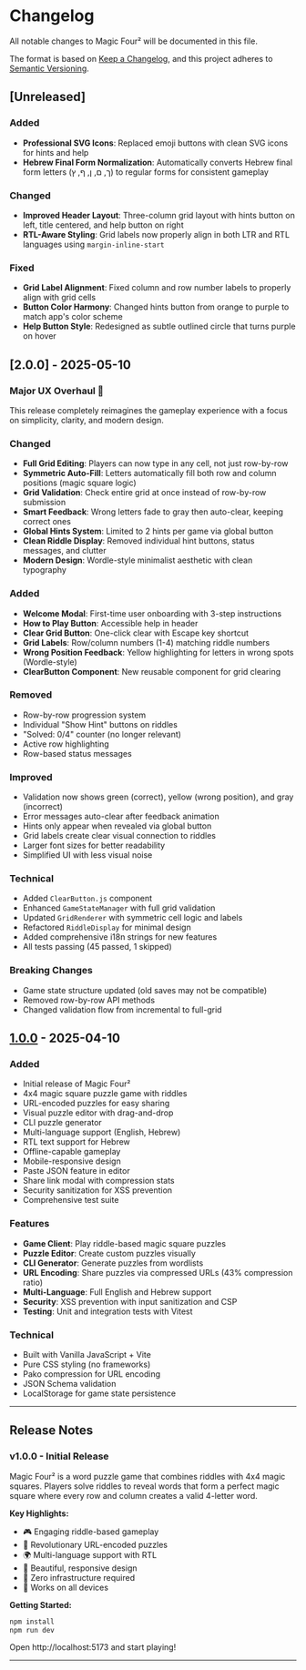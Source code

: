 # Changelog

All notable changes to Magic Four² will be documented in this file.

The format is based on [Keep a Changelog](https://keepachangelog.com/en/1.0.0/),
and this project adheres to [Semantic Versioning](https://semver.org/spec/v2.0.0.html).

## [Unreleased]

### Added
- **Professional SVG Icons**: Replaced emoji buttons with clean SVG icons for hints and help
- **Hebrew Final Form Normalization**: Automatically converts Hebrew final form letters (ך, ם, ן, ף, ץ) to regular forms for consistent gameplay

### Changed
- **Improved Header Layout**: Three-column grid layout with hints button on left, title centered, and help button on right
- **RTL-Aware Styling**: Grid labels now properly align in both LTR and RTL languages using `margin-inline-start`

### Fixed
- **Grid Label Alignment**: Fixed column and row number labels to properly align with grid cells
- **Button Color Harmony**: Changed hints button from orange to purple to match app's color scheme
- **Help Button Style**: Redesigned as subtle outlined circle that turns purple on hover

## [2.0.0] - 2025-05-10

### Major UX Overhaul 🎉

This release completely reimagines the gameplay experience with a focus on simplicity, clarity, and modern design.

### Changed
- **Full Grid Editing**: Players can now type in any cell, not just row-by-row
- **Symmetric Auto-Fill**: Letters automatically fill both row and column positions (magic square logic)
- **Grid Validation**: Check entire grid at once instead of row-by-row submission
- **Smart Feedback**: Wrong letters fade to gray then auto-clear, keeping correct ones
- **Global Hints System**: Limited to 2 hints per game via global button
- **Clean Riddle Display**: Removed individual hint buttons, status messages, and clutter
- **Modern Design**: Wordle-style minimalist aesthetic with clean typography

### Added
- **Welcome Modal**: First-time user onboarding with 3-step instructions
- **How to Play Button**: Accessible help in header
- **Clear Grid Button**: One-click clear with Escape key shortcut
- **Grid Labels**: Row/column numbers (1-4) matching riddle numbers
- **Wrong Position Feedback**: Yellow highlighting for letters in wrong spots (Wordle-style)
- **ClearButton Component**: New reusable component for grid clearing

### Removed
- Row-by-row progression system
- Individual "Show Hint" buttons on riddles
- "Solved: 0/4" counter (no longer relevant)
- Active row highlighting
- Row-based status messages

### Improved
- Validation now shows green (correct), yellow (wrong position), and gray (incorrect)
- Error messages auto-clear after feedback animation
- Hints only appear when revealed via global button
- Grid labels create clear visual connection to riddles
- Larger font sizes for better readability
- Simplified UI with less visual noise

### Technical
- Added `ClearButton.js` component
- Enhanced `GameStateManager` with full grid validation
- Updated `GridRenderer` with symmetric cell logic and labels
- Refactored `RiddleDisplay` for minimal design
- Added comprehensive i18n strings for new features
- All tests passing (45 passed, 1 skipped)

### Breaking Changes
- Game state structure updated (old saves may not be compatible)
- Removed row-by-row API methods
- Changed validation flow from incremental to full-grid

## [1.0.0] - 2025-04-10

### Added
- Initial release of Magic Four²
- 4x4 magic square puzzle game with riddles
- URL-encoded puzzles for easy sharing
- Visual puzzle editor with drag-and-drop
- CLI puzzle generator
- Multi-language support (English, Hebrew)
- RTL text support for Hebrew
- Offline-capable gameplay
- Mobile-responsive design
- Paste JSON feature in editor
- Share link modal with compression stats
- Security sanitization for XSS prevention
- Comprehensive test suite

### Features
- **Game Client**: Play riddle-based magic square puzzles
- **Puzzle Editor**: Create custom puzzles visually
- **CLI Generator**: Generate puzzles from wordlists
- **URL Encoding**: Share puzzles via compressed URLs (43% compression ratio)
- **Multi-Language**: Full English and Hebrew support
- **Security**: XSS prevention with input sanitization and CSP
- **Testing**: Unit and integration tests with Vitest

### Technical
- Built with Vanilla JavaScript + Vite
- Pure CSS styling (no frameworks)
- Pako compression for URL encoding
- JSON Schema validation
- LocalStorage for game state persistence

---

## Release Notes

### v1.0.0 - Initial Release

Magic Four² is a word puzzle game that combines riddles with 4x4 magic squares. Players solve riddles to reveal words that form a perfect magic square where every row and column creates a valid 4-letter word.

**Key Highlights:**
- 🎮 Engaging riddle-based gameplay
- 🔗 Revolutionary URL-encoded puzzles
- 🌍 Multi-language support with RTL
- 🎨 Beautiful, responsive design
- 🚀 Zero infrastructure required
- 📱 Works on all devices

**Getting Started:**
```bash
npm install
npm run dev
```

Open http://localhost:5173 and start playing!

---

[1.0.0]: https://github.com/yourusername/magic-four-squared/releases/tag/v1.0.0
